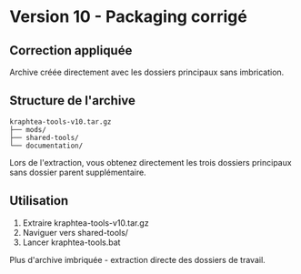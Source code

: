 # Version 10 - Packaging corrigé

## Correction appliquée
Archive créée directement avec les dossiers principaux sans imbrication.

## Structure de l'archive
```
kraphtea-tools-v10.tar.gz
├── mods/
├── shared-tools/
└── documentation/
```

Lors de l'extraction, vous obtenez directement les trois dossiers principaux sans dossier parent supplémentaire.

## Utilisation
1. Extraire kraphtea-tools-v10.tar.gz
2. Naviguer vers shared-tools/
3. Lancer kraphtea-tools.bat

Plus d'archive imbriquée - extraction directe des dossiers de travail.